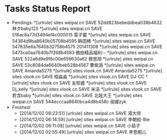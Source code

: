 Tasks Status Report
============

* Pendings:
    *[urlrule] sites weipai.cn SAVE 52dd823bebeddbea038b4632 林夕baby123
    *[urlrule] sites weipai.cn SAVE 516ac8a77d3494ef4c000015 雯子蜜
    *[urlrule] sites weipai.cn SAVE 54364d9ba8640b05708b4595 韩田稀
    *[urlrule] sites weipai.cn SAVE 547835e6a7640b32758b4575 201411308
    *[urlrule] sites weipai.cn SAVE 5473ca0aa7640b7f268b4583 微拍精品福利--
    *[urlrule] sites weipai.cn SAVE 522a6d9e9f6c00e659630a62 穆思旭
    *[urlrule] sites weipai.cn SAVE 53c8084da6640beb528b4567 曹紫涵
    *[urlrule] sites weipai.cn SAVE Amanda5275
    *[urlrule] sites vlook.cn SAVE Amanda5275
    *[urlrule] sites vlook.cn SAVE 桓淼淼
    *[urlrule] sites vlook.cn SAVE DJ-CC
    *[urlrule] sites vlook.cn SAVE 友熙酱
    *[urlrule] sites vlook.cn SAVE Dj_kelly
    *[urlrule] sites vlook.cn SAVE 米洁
    *[urlrule] sites vlook.cn SAVE 若含baby
    *[urlrule] sites vlook.cn SAVE 北娃大王
    *[urlrule] sites weipai.cn SAVE 544ecccaa8640bca4d8b458c 丽嫂zyk
* Finished:
    * [2014/12/02 09:23:51] [urlrule] sites weipai.cn SAVE 湯大师
    * [2014/12/02 06:14:59] [urlrule] sites weipai.cn SAVE 李朝蛟-Bie
    * [2014/12/02 06:11:08] [urlrule] sites weipai.cn SAVE 小茹子
    * [2014/12/02 02:55:49] [urlrule] sites weipai.cn SAVE 李思桐儿

